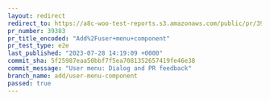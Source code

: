 ```yaml
---
layout: redirect
redirect_to: https://a8c-woo-test-reports.s3.amazonaws.com/public/pr/39383/e2e/index.html
pr_number: 39383
pr_title_encoded: "Add%2Fuser+menu+component"
pr_test_type: e2e
last_published: "2023-07-28 14:19:09 +0000"
commit_sha: 5f25987eaa50bbf7f5ea7081352657419fe46e38
commit_message: "User menu: Dialog and PR feedback"
branch_name: add/user-menu-component
passed: true
---
```

